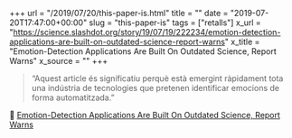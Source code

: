 +++
url = "/2019/07/20/this-paper-is.html"
title = ""
date = "2019-07-20T17:47:00+00:00"
slug = "this-paper-is"
tags = ["retalls"]
x_url = "https://science.slashdot.org/story/19/07/19/222234/emotion-detection-applications-are-built-on-outdated-science-report-warns"
x_title = "Emotion-Detection Applications Are Built On Outdated Science, Report Warns"
x_source = ""
+++

> “Aquest article és significatiu perquè està emergint ràpidament tota una indústria de tecnologies que pretenen identificar emocions de forma automatitzada.”

📎 [Emotion-Detection Applications Are Built On Outdated Science, Report Warns](https://science.slashdot.org/story/19/07/19/222234/emotion-detection-applications-are-built-on-outdated-science-report-warns)
